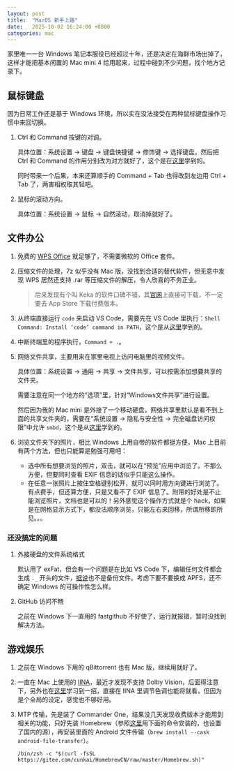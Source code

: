```yaml
---
layout: post
title:  "MacOS 新手上路"
date:   2025-10-02 16:24:00 +0800
categories: mac
---
```


家里唯一一台 Windows 笔记本服役已经超过十年，还是决定在海鲜市场出掉了，这样才能把基本闲置的 Mac mini 4 给用起来，过程中碰到不少问题，找个地方记录下。

## 鼠标键盘

因为日常工作还是基于 Windows 环境，所以实在没法接受在两种鼠标键盘操作习惯中来回切换。

1. Ctrl 和 Command 按键的对调。

    具体位置：系统设置 -> 键盘 -> 键盘快捷键 -> 修饰键 -> 选择键盘，然后把 Ctrl 和 Command 的作用分别改为对方就好了，这个是在[这里](https://zhuanlan.zhihu.com/p/613878115)学到的。

    同时带来一个后果，本来还算顺手的 Command + Tab 也得改到左边用 Ctrl + Tab 了，两害相权取其轻吧。

2. 鼠标的滚动方向。

    具体位置：系统设置 -> 鼠标 -> 自然滚动，取消掉就好了。

## 文件办公

1. 免费的 [WPS Office](https://zh-hant.wps.com/download/) 就足够了，不需要微软的 Office 套件。

2. 压缩文件的处理，7z 似乎没有 Mac 版，没找到合适的替代软件，但无意中发现 WPS 居然还支持 .rar 等压缩文件的解压，令人欣喜的不务正业。

    > 后来发现有个叫 Keka 的软件口碑不错，其[官网](https://www.keka.io/zh-cn/)上直接可下载，不一定要去 App Store 下载付费版本。

3. 从终端直接运行 `code` 来启动 VS Code，需要先在 VS Code 里执行：`Shell Command: Install ‘code’ command in PATH`，这个是从[这里](https://zhuanlan.zhihu.com/p/642745004)学到的。

4. 中断终端里的程序执行，`Command + .`。

5. 网络文件共享，主要用来在家里电视上访问电脑里的视频文件。

    具体位置：系统设置 -> 通用 -> 共享 -> 文件共享，可以按需添加想要共享的文件夹。

    需要注意在同一个地方的“选项”里，针对“Windows文件共享”进行设置。

    然后因为我的 Mac mini 是外接了一个移动硬盘，网络共享里默认是看不到上面的共享文件夹的，需要在“系统设置 -> 隐私与安全性 -> 完全磁盘访问权限”中允许 `smbd`，这个是从[这里](https://apple.stackexchange.com/questions/472836/how-to-share-a-folder-stored-on-an-external-usb-drive)学到的。

6. 浏览文件夹下的照片，相比 Windows 上用自带的软件都挺方便，Mac 上目前有两个方法，但也只能算是勉强可用吧：

    * 选中所有想要浏览的照片，双击，就可以在“预览”应用中浏览了。不那么方便，但要同时查看 EXIF 信息的话似乎只能这么操作。
    * 在任意一张照片上按住空格键别松开，就可以同时用方向键进行浏览了。有点费手，但还算方便，只是又看不了 EXIF 信息了。附带的好处是不止能浏览照片，文档也是可以的！另外感觉这个操作方式就是个 hack，如果是在网格显示方式下，都没法顺序浏览，只能左右来回移，所谓所移即所见。。。

### 还没搞定的问题

1. 外接硬盘的文件系统格式

    默认用了 exFat，但会有一个问题是在比如 VS Code 下，编辑任何文件都会生成 `._` 开头的文件，[据说](https://www.zhihu.com/question/398260618/answer/3143436699)也不是备份文件。考虑下要不要换成 APFS，还不确定 Windows 的可操作性怎么样。

2. GitHub 访问不畅

    之前在 Windows 下一直用的 fastgithub 不好使了，运行就报错，暂时没找到解决方法。

## 游戏娱乐

1. 之前在 Windows 下用的 qBittorrent 也有 Mac 版，继续用就好了。

2. 一直在 Mac 上使用的 [IINA](https://iina.io/)，最近才发现不支持 Dolby Vision，后面得注意下，另外也在[这里](https://www.zhihu.com/question/470187352/answer/3418773337)学习到一招，直接在 IINA 里调节色调也能将就看，但因为是个全局的设定，感觉也不够好用。

3. MTP 传输，先是装了 Commander One，结果没几天发现收费版本才能用到相关的功能，只好先装 Homebrew（参照[这里](https://blog.csdn.net/weixin_63310665/article/details/143313410)用下面的命令安装的，也设置了国内的源），再安装里面的 Android 文件传输（`brew install --cask android-file-transfer`）。

    ```
    /bin/zsh -c "$(curl -fsSL https://gitee.com/cunkai/HomebrewCN/raw/master/Homebrew.sh)"
    ```

